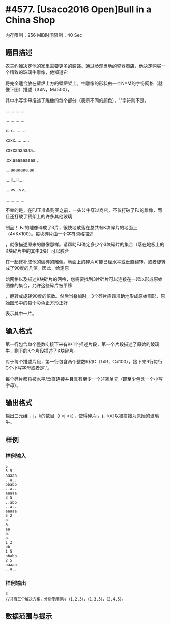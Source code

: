 # #4577. [Usaco2016 Open]Bull in a China Shop

内存限制：256 MiB时间限制：40 Sec

## 题目描述

农夫约翰决定他的家里需要更多的装饰。通过参观当地的瓷器商店，他决定购买一个精致的玻璃牛雕像，他知道它

将完全适合放在壁炉上方的壁炉架上。牛雕像的形状由一个N&times;M的字符网格（就像下图）描述（3&le;N，M&le;500），

其中小写字母描述了雕像的每个部分（表示不同的颜色），'.'字符则不是。

...............

...............

x..x...........

xxxx...........

xxxxaaaaaaa...

.xx.aaaaaaaaa..

....aaaaaaa.aa.

....ll...ll....

....vv...vv....

...............

不幸的是，在FJ正准备购买之前，一头公牛穿过商店，不仅打破了FJ的雕像，而且还打破了货架上的许多其他玻璃

制品！ FJ的雕像碎成了3片，很快地散落在总共有K块碎片的地面上（4&le;K&le;100）。每块碎片由一个字符网格描述

，就像描述原来的雕像那样。请帮助FJ确定多少个3块碎片的集合（落在地板上的K块碎片中的其中3块）可以胶合

在一起修补成他的破碎的雕像。地面上的碎片可能已经水平或垂直翻转，或者旋转成了90度的几倍。因此，给定原

始网格以及描述K块碎片的网格，您需要找到3片碎片可以连接在一起以形成原始图像的集合，允许这些碎片被平移

，翻转或旋转90度的倍数。然后当叠加时，3个碎片应该准确地形成原始图形，原始图形中的每个彩色正方形正好

表示其中一片。

## 输入格式

第一行包含单个整数K,接下来有K+1个描述片段，第一个片段描述了原始的玻璃牛，剩下的K个片段描述了K块碎片。

对于每个描述片段，第一行包含两个整数R和C（1&le;R，C&le;100），接下来R行每行C个小写字母或者是'.'。

每个碎片都将被水平/垂直连接并且具有至少一个非空单元（即至少包含一个小写字母）。

## 输出格式

输出三元组i，j，k的数目（i <j <k），使得碎片i，j，k可以被拼接为原始的玻璃牛。

## 样例

### 样例输入

    
    5
    5 5
    aaaaa
    ..a..
    bbabb
    ..a..
    aaaaa
    3 5
    ..abb
    ..a..
    aaaaa
    5 2
    a.
    a.
    aa
    a.
    a.
    1 2
    bb
    1 5
    bbabb
    2 5
    aaaaa
    ..a..
    

### 样例输出

    
    3
    //共有三个解决方案，分别使用碎片（1,2,3），（1,3,5），（2,4,5）。
    

## 数据范围与提示
